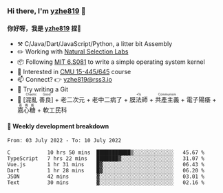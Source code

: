 ### Hi there, I'm [yzhe819](https://github.com/yzhe819) 👋

#### 你好呀，我是 [yzhe819](https://github.com/yzhe819) 捏👋

- :hammer_and_pick: C/Java/Dart/JavaScript/Python, a litter bit Assembly
- :pencil2: Working with [Natural Selection Labs](https://github.com/NaturalSelectionLabs)
- 📦 Following [MIT 6.S081](https://pdos.csail.mit.edu/6.S081/2020/) to write a simple operating system kernel
- 🧪 Interested in [CMU 15-445/645](https://15445.courses.cs.cmu.edu/fall2020/) course
- 📫 Connect? 👉 yzhe819@rss3.io
- 🌟 Try writing a Git
- 🔑 <ruby>[混亂 善良]<rp>（</rp><rt>Chaotic Good</rt><rp>）</rp></ruby> + 老二次元 + 老中二病了 + <ruby>膜法師<rp>（</rp><rt>+1s</rt><rp>）</rp></ruby> +  <ruby>共產主義<rp>（</rp><rt>Communism</rt><rp>）</rp></ruby> + 電子陽痿 + <ruby>嘉心糖<rp>（</rp><rt>嘉晚飯</rt><rp>）</rp></ruby> + 軟工民科



#### 📝 Weekly development breakdown

<!--START_SECTION:waka-->

```text
From: 03 July 2022 - To: 10 July 2022

C            10 hrs 50 mins  ███████████▒░░░░░░░░░░░░░   45.67 %
TypeScript   7 hrs 22 mins   ███████▓░░░░░░░░░░░░░░░░░   31.07 %
Vue.js       1 hr 31 mins    █▓░░░░░░░░░░░░░░░░░░░░░░░   06.43 %
Dart         1 hr 28 mins    █▓░░░░░░░░░░░░░░░░░░░░░░░   06.20 %
JSON         42 mins         ▓░░░░░░░░░░░░░░░░░░░░░░░░   03.01 %
Text         30 mins         ▓░░░░░░░░░░░░░░░░░░░░░░░░   02.16 %
```

<!--END_SECTION:waka-->



